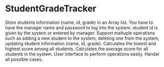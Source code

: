# StudentGradeTracker
Store students information (name, id, grade) in an Array list.
You have to have the manager name and password to log into the system.
student id is given by the system or entered by manager.
Support maltuple operations such as adding a new student to the system, deleting one from the system, updating student information (name, id, grade).
Calculates the lowest and highest score among all students.
Calculates the average score for all students in the system.
User interface to perform operations easily.
Handel all possible cases.
